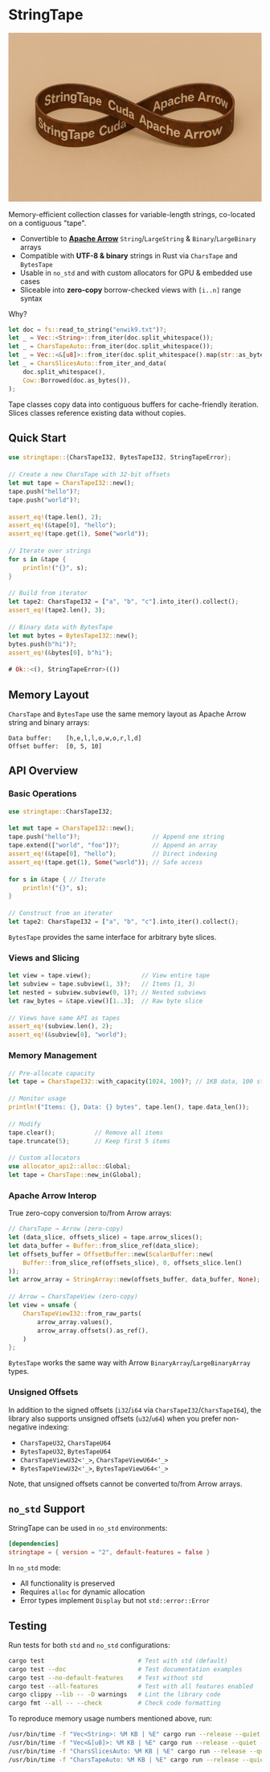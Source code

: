 # StringTape

![StringTape banner](https://github.com/ashvardanian/ashvardanian/blob/master/repositories/StringTape.png?raw=true)

Memory-efficient collection classes for variable-length strings, co-located on a contiguous "tape".

- Convertible to __[Apache Arrow](https://arrow.apache.org/)__ `String`/`LargeString` & `Binary`/`LargeBinary` arrays
- Compatible with __UTF-8 & binary__ strings in Rust via `CharsTape` and `BytesTape`
- Usable in `no_std` and with custom allocators for GPU & embedded use cases
- Sliceable into __zero-copy__ borrow-checked views with `[i..n]` range syntax

Why?

```rust
let doc = fs::read_to_string("enwik9.txt")?;                                // 1.0 GB
let _ = Vec::<String>::from_iter(doc.split_whitespace());                   // + 7.1 GB
let _ = CharsTapeAuto::from_iter(doc.split_whitespace());                   // + 1.3 GB
let _ = Vec::<&[u8]>::from_iter(doc.split_whitespace().map(str::as_bytes)); // + 1.9 GB
let _ = CharsSlicesAuto::from_iter_and_data(                                // + 0.7 GB
    doc.split_whitespace(),
    Cow::Borrowed(doc.as_bytes()),
);
```

Tape classes copy data into contiguous buffers for cache-friendly iteration.
Slices classes reference existing data without copies.

## Quick Start

```rust
use stringtape::{CharsTapeI32, BytesTapeI32, StringTapeError};

// Create a new CharsTape with 32-bit offsets
let mut tape = CharsTapeI32::new();
tape.push("hello")?;
tape.push("world")?;

assert_eq!(tape.len(), 2);
assert_eq!(&tape[0], "hello");
assert_eq!(tape.get(1), Some("world"));

// Iterate over strings
for s in &tape {
    println!("{}", s);
}

// Build from iterator
let tape2: CharsTapeI32 = ["a", "b", "c"].into_iter().collect();
assert_eq!(tape2.len(), 3);

// Binary data with BytesTape
let mut bytes = BytesTapeI32::new();
bytes.push(b"hi")?;
assert_eq!(&bytes[0], b"hi");

# Ok::<(), StringTapeError>(())
```

## Memory Layout

`CharsTape` and `BytesTape` use the same memory layout as Apache Arrow string and binary arrays:

```text
Data buffer:    [h,e,l,l,o,w,o,r,l,d]
Offset buffer:  [0, 5, 10]
```

## API Overview

### Basic Operations

```rust
use stringtape::CharsTapeI32;

let mut tape = CharsTapeI32::new();
tape.push("hello")?;                    // Append one string
tape.extend(["world", "foo"])?;         // Append an array
assert_eq!(&tape[0], "hello");          // Direct indexing
assert_eq!(tape.get(1), Some("world")); // Safe access

for s in &tape { // Iterate
    println!("{}", s);
}

// Construct from an iterator
let tape2: CharsTapeI32 = ["a", "b", "c"].into_iter().collect();
```

`BytesTape` provides the same interface for arbitrary byte slices.

### Views and Slicing

```rust
let view = tape.view();              // View entire tape
let subview = tape.subview(1, 3)?;   // Items [1, 3)
let nested = subview.subview(0, 1)?; // Nested subviews
let raw_bytes = &tape.view()[1..3];  // Raw byte slice

// Views have same API as tapes
assert_eq!(subview.len(), 2);
assert_eq!(&subview[0], "world");
```

### Memory Management

```rust
// Pre-allocate capacity
let tape = CharsTapeI32::with_capacity(1024, 100)?; // 1KB data, 100 strings

// Monitor usage
println!("Items: {}, Data: {} bytes", tape.len(), tape.data_len());

// Modify
tape.clear();           // Remove all items
tape.truncate(5);       // Keep first 5 items

// Custom allocators
use allocator_api2::alloc::Global;
let tape = CharsTape::new_in(Global);
```

### Apache Arrow Interop

True zero-copy conversion to/from Arrow arrays:

```rust
// CharsTape → Arrow (zero-copy)
let (data_slice, offsets_slice) = tape.arrow_slices();
let data_buffer = Buffer::from_slice_ref(data_slice);
let offsets_buffer = OffsetBuffer::new(ScalarBuffer::new(
    Buffer::from_slice_ref(offsets_slice), 0, offsets_slice.len()
));
let arrow_array = StringArray::new(offsets_buffer, data_buffer, None);

// Arrow → CharsTapeView (zero-copy)
let view = unsafe {
    CharsTapeViewI32::from_raw_parts(
        arrow_array.values(),
        arrow_array.offsets().as_ref(),
    )
};
```

`BytesTape` works the same way with Arrow `BinaryArray`/`LargeBinaryArray` types.

### Unsigned Offsets

In addition to the signed offsets (`i32`/`i64` via `CharsTapeI32`/`CharsTapeI64`),
the library also supports unsigned offsets (`u32`/`u64`) when you prefer non-negative indexing:

- `CharsTapeU32`, `CharsTapeU64`
- `BytesTapeU32`, `BytesTapeU64`
- `CharsTapeViewU32<'_>`, `CharsTapeViewU64<'_>`
- `BytesTapeViewU32<'_>`, `BytesTapeViewU64<'_>`

Note, that unsigned offsets cannot be converted to/from Arrow arrays.

## `no_std` Support

StringTape can be used in `no_std` environments:

```toml
[dependencies]
stringtape = { version = "2", default-features = false }
```

In `no_std` mode:

- All functionality is preserved
- Requires `alloc` for dynamic allocation
- Error types implement `Display` but not `std::error::Error`

## Testing

Run tests for both `std` and `no_std` configurations:

```bash
cargo test                          # Test with std (default)
cargo test --doc                    # Test documentation examples
cargo test --no-default-features    # Test without std
cargo test --all-features           # Test with all features enabled
cargo clippy --lib -- -D warnings   # Lint the library code
cargo fmt --all -- --check          # Check code formatting
```

To reproduce memory usage numbers mentioned above, run:

```bash
/usr/bin/time -f "Vec<String>: %M KB | %E" cargo run --release --quiet --bin bench_vec_string -- enwik9.txt
/usr/bin/time -f "Vec<&[u8]>: %M KB | %E" cargo run --release --quiet --bin bench_vec_slice -- enwik9.txt
/usr/bin/time -f "CharsSlicesAuto: %M KB | %E" cargo run --release --quiet --bin bench_chars_slices -- enwik9.txt
/usr/bin/time -f "CharsTapeAuto: %M KB | %E" cargo run --release --quiet --bin bench_chars_tape -- enwik9.txt
```
